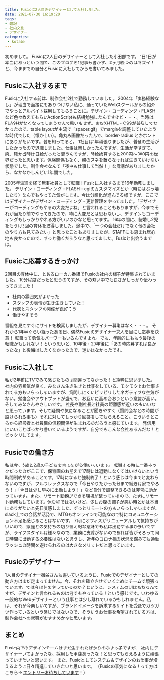 ```yaml
---
title: Fusicに2人目のデザイナーとして入社しました。
date: 2021-07-30 16:19:20
tags:
- 雑記
- 社内文化
- デザイナー
categories:
 - kotabe
---
```

初めまして。
Fusicに2人目のデザイナーとして入社した小田部です。
1日1日が本当にあっという間で、このブログを1記事も書かず、2ヶ月経つのはマズイ！と、今ままでの自分とFusicに入社してからを書いてみました。

<!--more-->

## Fusicに入社するまで

Fusicに入社する前は、制作会社2社で勤務していました。
2004年「実務経験なし」が理由で面接にもありつけない私に、通っていたWebスクールからの紹介でやっとアルバイト採用してもらうことに。デザイン・コーディング・FLASHなど色々教えてもらいActionScriptも結構勉強したんですけど・・・。当時はFLASHがなくなってしまうなんて思いもせず。まだXHTML・CSSが普及してなかったので、table layoutが主流で「spacer.gif」でmarginを調整していたような時代でした（懐かしい）。角丸も画像だったんで、border-radius とかホントにありがたいです。昔を知ってると。
1社目は1年頑張りましたが、普通の生活がしたかったので退職しました。仕事は楽しかったんですが、生活が辛すぎて、笑。確か当時は日給だったと思うんですが、時給換算すると200円〜300円の世界だったと思います。保険関係もなく、親のスネを齧らなければ生きていけない状態でした。制作会社なんて「夜中も仕事して当然！」な風潮がありましたから、なかなかしんどい1年間でした。

2005年派遣を経て無事社員として転職！Fusicに入社するまで16年勤務しました。
デザイン・コーディング・FLASH・cgiのカスタマイズとか（時にはぶっ壊したり）なんでもやってた気がします。今は分業化が進んでる様ですが、ここではデザイナーがデザイン・コーディング・更新管理をやってました。「デザイナーがコーディングもやるの大変だよね」と言われることもありますが、今までそれが当たり前でやってきたので、特に大変だとは思わないし、デザインもコーディングもしっかりやれる方がいいのかなと思ってます。
16年の間に、結婚し2児をもうけ2回の育休を取得しました。途中で、「一つの会社だけでなく他の会社のやり方も見てみたい」と思ったこともありましたが、STAFFにも恵まれ居心地も良かったので、ずっと働くだろうなと思ってました。Fusicと出会うまでは。

## Fusicに応募するきっかけ

2回目の育休中に、とあるローカル番組でFusicの社内の様子が特集されていました。
10分程度だったと思うのですが、その短い中でも良さがしっかり伝わっってきました！

- 社内の雰囲気がよかった
- スタッフの表情が生き生きしていた！
- 代表とスタッフの関係が良好そう
- 働きやすそう

番組を見てすぐにサイトを検索しましたが、デザイナー募集はなく・・・。
それから1年半ぐらい経ったある日、偶然Fusicのデザイナー求人を目にし応募を決意！
転職って勇気もパーワーもいるんですよね。でも、年齢的にももう最後の転職かもしれない！という思いと、10年後・20年後に「あの時応募すれば良かったな」と後悔はしたくなかったので、迷いはなかったです。

## Fusicに入社して
私が2年前にTVでみて感じたものは間違ってなかった！と純粋に思いました。
社内の雰囲気が良く、みなさん生き生きと仕事をしている。モクモクとお仕事されてる方もいらっしゃいますが、質問しにくいピリピリしたネガティブな空気がない。勉強会やアウトプットが盛んで、お互いに高め合おうという意識が高い。そしてみなさんやさしいです。
社長や副社長と社員の距離感が近いのもいいなと思っています。そして疑問や気になることが聞きやすく（質問会などの時間が設けられる事も）それに対してしっかり回答をしてもらえること。こういうところから経営者と社員間の信頼関係が生まれるのだろうと感じています。
発信用にいいことばっかり書いているようですが、自分でもこんな会社あるんだな！とビックリしてます。

## Fusicでの働き方
私は今、6歳と2歳の子どもを育てながら働いています。
転職する時に一番ネックだったのがここで、保育園のお迎えで17時には退勤しなくてはいけないという時間制約があることです。17時になると強制終了！という感じは今までと変わらないのですが、フルフレックスなので「今日やりたかった分まで続きは家でやろう！」「今日は少し早めに出勤しよう！」など自分で調整できるのは非常に助かっています。また、リモート勤務ができる環境が整っているので、たまにリモート勤務もしています。休む程ではないけど、少しお腹の調子が悪い時とかは本当にありがたいと先日実感しました。ずっとリモートの方もいらっしゃいますが、slack上での会話が活発で、MTGもオンラインで可能なので特にコミュニケーション不足を感じることはないです。
7月にオフィスがリニューアルして気持ちがいいので、家庭との気持ちの切り替え的な意味でも私は出勤する事が多いですが、ライフスタイルは様々なので、業務に支障がないのであれば皆がそろって同じ時間に出勤する必要性はないと思うし、近年のコロナ禍の状況を鑑みても通勤ラッシュの時間を避けられるのは大きなメリットだと思っています。

## Fusicのデザイナー
1人目のデザイナー磯谷さんも[書いている](https://light.fusic.co.jp/2021/02/12/20210212-isogai/)ように、Fusicでのデザイナーとしての動き方はまだ定まってません。今、それを確立させていくためにチームで頑張っています。では今は何をやっているのか？というと、システムのUIはもちろんですが、デザインと言われるものは何でもやっている！という感じです。いわゆる一般的なWebデザイナーという仕事とは少し離れているかもしれません。私は、それが今楽しいですが、ブランドイメージを訴求するサイトを受託でガツガツ作っているという感じではないので、そういうお仕事を希望されている方は、制作会社への就職がおすすめかなと思います。

## まとめ
Fusic内でのデザインチームはまだ生まれたばかりのひよっ子ですが、
社内にデザイナーいてよかったな、採用した甲斐あったな！と思ってもらえるように頑張っていきたいと思います。
また、Fusicとしてシステム＆デザインのお仕事が増えるように日々精進していきたいと思います。
（Fusicの事気になる！って方はこちら→ [エントリーお待ちしています](https://recruit.fusic.co.jp/)！）